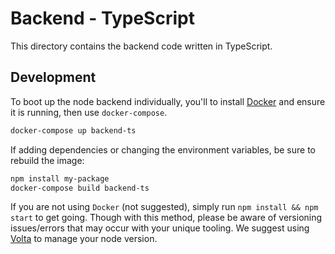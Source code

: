# Backend - TypeScript

This directory contains the backend code written in TypeScript.

## Development

To boot up the node backend individually, you'll to install [Docker](https://docs.docker.com/engine/install/) and ensure it is running, then use `docker-compose`.

```bash
docker-compose up backend-ts
```

If adding dependencies or changing the environment variables, be sure to rebuild the image:

```bash
npm install my-package
docker-compose build backend-ts
```

If you are not using `Docker` (not suggested), simply run `npm install && npm start` to get going. Though with this method, please be aware of versioning issues/errors that may occur with your unique tooling. We suggest using [Volta](https://volta.sh/) to manage your node version.
